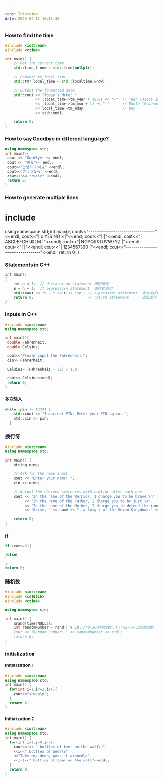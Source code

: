 ```yaml
---

tags: Interview
date: 2025-04-11 10:15:38
---
```




### How to find the time
```C++
#include <iostream>
#include <ctime>

int main() {
    // Get the current time
    std::time_t now = std::time(nullptr);
    
    // Convert to local time
    std::tm* local_time = std::localtime(&now);

    // Output the formatted date
    std::cout << "Today's date: " 
              << (local_time->tm_year + 1900) << "-"  // Year (since 1900)
              << (local_time->tm_mon + 1) << "-"      // Month (0-based)
              << local_time->tm_mday                  // Day
              << std::endl;

    return 0;
}
```

### How to say Goodbye in different language?

```C++
using namespace std;
int main(){
 cout << "GoodBye~"<< endl;
 cout << "再见"<< endl;
 cout<<"안녕히 가세요" <<endl;
 cout<<"さようなら" <<endl;
 cout<<"Au revoir" <<endl;
 return 0;
}

```


### How to generate multiple lines

# include <iostream>
using namespace std;
int main(){
 cout<<"----------------------------------"<<endl;
 cout<<"|          x YES   NO x          |"<<endl;
 cout<<"|                                |"<<endl;
 cout<<"|         ABCDEFGHIJKLM          |"<<endl;
 cout<<"|         NOPQRSTUVWXYZ          |"<<endl;
 cout<<"|                                |"<<endl;
 cout<<"|           1234567890           |"<<endl;
 cout<<"----------------------------------"<<endl;
 return 0;
}


### Statements in C++

```C++
int main()
{
    int n = 1;  // declaration statement 声明语句
    n = n + 1;  // expression statement  表达式语句
    std::cout << "n = " << n << '\n'; // expression statement  表达式语句
    return 0;                         // return statement      返回语句
} 
```


### inputs in C++

```C++
#include <iostream>
using namespace std;

int main(){
 double Fahrenheit;
 double Celsius;

 cout<<"Please input the Fahrenheit:";
 cin>> Fahrenheit;

 Celsius= (Fahrenheit - 32) / 1.8;
 
 cout<< Celsius<<endl;
 return 0;
}
```

#### 多次输入
```C++
while (pin != 1234) { 
    std::cout << "Incorrect PIN. Enter your PIN again: "; 
    std::cin >> pin; 
  } 
```

### 换行符
```C++
#include <iostream>
using namespace std;

int main() {
    string name;
    
    // Ask for the name input
    cout << "Enter your name: ";
    cin >> name;
    
    // Output the chained sentences with newline after each one
    cout << "In the name of the Warrior, I charge you to be brave.\n"
         << "In the name of the Father, I charge you to be just.\n"
         << "In the name of the Mother, I charge you to defend the innocent.\n"
         << "Arise, " << name << ", a knight of the Seven Kingdoms." << endl;

    return 0;
}
```

### if 
```C++
if (cat>=3){

}else{

}
return 0;
```


### 随机数

```C++
#include <iostream>
#include <cstdlib>
#include <ctime>

using namespace std;

int main() {
    srand(time(NULL));
    int randomNumber = rand() % 10; /*0-10之间的数*/；/*%2--0-1之间的数）
    cout << "Random number: " << randomNumber << endl;
    return 0;
}
```


### initialization 

#### Initialization 1
```C++
#include <iostream>
using namespace std;
int main() {
  for(int i=1;i<=2;i++){
    cout<<"sheep\n";
  }
  return 0;
}
```

#### Initialization 2
```C++
#include <iostream>
using namespace std;
int main() {
  for(int i=2;i>0;i--){
    cout<<i<< " bottles of beer on the wall\n"
    <<i<<" bottles of beer\n"
    <<"Take one down, pass it around\n"
    <<i-1<<" bottles of beer on the wall"<<endl;
  }
  return 0;
}
```